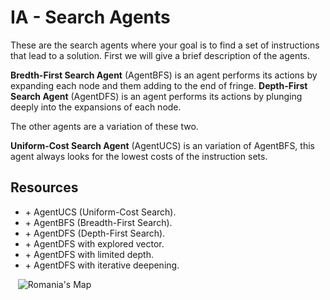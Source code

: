 # IA - Search Agents

These are the search agents where your goal is to find a set of instructions that lead to a solution. First we will give a brief description of the agents.

**Bredth-First Search Agent** (AgentBFS) is an agent performs its actions by expanding each node and them adding to the end of fringe.
**Depth-First Search Agent** (AgentDFS) is an agent  performs its actions by plunging deeply into the expansions of each node.

The other agents are a variation of these two.

**Uniform-Cost Search Agent** (AgentUCS) is an variation of AgentBFS, this agent always looks for the lowest costs of the instruction sets.




## Resources
- \+ AgentUCS (Uniform-Cost Search).
- \+ AgentBFS (Breadth-First Search).
- \+ AgentDFS (Depth-First Search).
- \+ AgentDFS with explored vector.
- \+ AgentDFS with limited depth.
- \+ AgentDFS with iterative deepening.




    ![Romania's Map](http://i1.wp.com/aiandgames.com/wp-content/uploads/2015/12/romania-graph.png)
